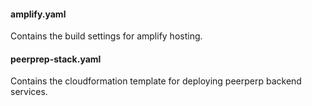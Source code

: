 #### amplify.yaml
Contains the build settings for amplify hosting.

#### peerprep-stack.yaml
Contains the cloudformation template for deploying peerperp backend services.